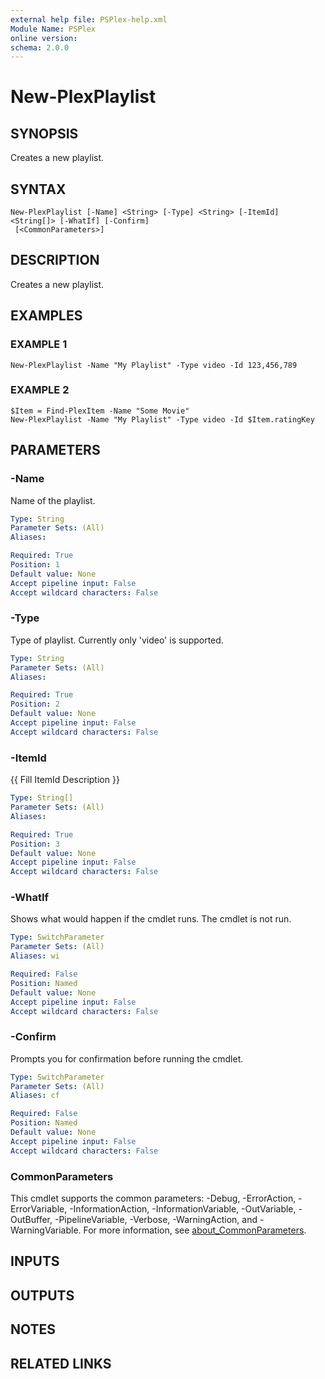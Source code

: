 ```yaml
---
external help file: PSPlex-help.xml
Module Name: PSPlex
online version:
schema: 2.0.0
---
```


# New-PlexPlaylist

## SYNOPSIS
Creates a new playlist.

## SYNTAX

```
New-PlexPlaylist [-Name] <String> [-Type] <String> [-ItemId] <String[]> [-WhatIf] [-Confirm]
 [<CommonParameters>]
```

## DESCRIPTION
Creates a new playlist.

## EXAMPLES

### EXAMPLE 1
```
New-PlexPlaylist -Name "My Playlist" -Type video -Id 123,456,789
```

### EXAMPLE 2
```
$Item = Find-PlexItem -Name "Some Movie"
New-PlexPlaylist -Name "My Playlist" -Type video -Id $Item.ratingKey
```

## PARAMETERS

### -Name
Name of the playlist.

```yaml
Type: String
Parameter Sets: (All)
Aliases:

Required: True
Position: 1
Default value: None
Accept pipeline input: False
Accept wildcard characters: False
```

### -Type
Type of playlist.
Currently only 'video' is supported.

```yaml
Type: String
Parameter Sets: (All)
Aliases:

Required: True
Position: 2
Default value: None
Accept pipeline input: False
Accept wildcard characters: False
```

### -ItemId
{{ Fill ItemId Description }}

```yaml
Type: String[]
Parameter Sets: (All)
Aliases:

Required: True
Position: 3
Default value: None
Accept pipeline input: False
Accept wildcard characters: False
```

### -WhatIf
Shows what would happen if the cmdlet runs.
The cmdlet is not run.

```yaml
Type: SwitchParameter
Parameter Sets: (All)
Aliases: wi

Required: False
Position: Named
Default value: None
Accept pipeline input: False
Accept wildcard characters: False
```

### -Confirm
Prompts you for confirmation before running the cmdlet.

```yaml
Type: SwitchParameter
Parameter Sets: (All)
Aliases: cf

Required: False
Position: Named
Default value: None
Accept pipeline input: False
Accept wildcard characters: False
```

### CommonParameters
This cmdlet supports the common parameters: -Debug, -ErrorAction, -ErrorVariable, -InformationAction, -InformationVariable, -OutVariable, -OutBuffer, -PipelineVariable, -Verbose, -WarningAction, and -WarningVariable. For more information, see [about_CommonParameters](http://go.microsoft.com/fwlink/?LinkID=113216).

## INPUTS

## OUTPUTS

## NOTES

## RELATED LINKS
